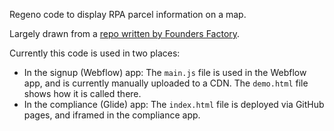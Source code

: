 Regeno code to display RPA parcel information on a map.

Largely drawn from a [repo written by Founders Factory](https://github.com/FoundersFactory/regeno-wf-code).

Currently this code is used in two places:

- In the signup (Webflow) app: The `main.js` file is used in the Webflow app, and is currently manually uploaded to a CDN. The `demo.html` file shows how it is called there.
- In the compliance (Glide) app: The `index.html` file is deployed via GitHub pages, and iframed in the compliance app.
